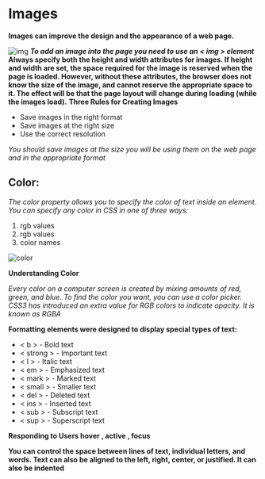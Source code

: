# Images

**Images can improve the design and the appearance of a web page.**

![img](https://lh3.googleusercontent.com/proxy/KKvqY_KsoqoAeYkyz1xVRFC89ZBRwHuz52iLw8UNcFXA8gRGddGVfvvWMPfzLJ5tsrbFsHKeUBu9IetEC6ycrUh1DEAOKxRTgguCTiPVdDhA_QqhABo)
**_To add an image into the page you need to use an < img > element_**
**Always specify both the height and width attributes for images. If height and width are set, the space required for the image is reserved when the page is loaded. However, without these attributes, the browser does not know the size of the image, and cannot reserve the appropriate space to it. The effect will be that the page layout will change during loading (while the images load).**
**Three Rules for Creating Images**

- Save images in the right format
- Save images at the right size
- Use the correct resolution

_You should save images at the size you will be using them on the web page and in the appropriate format_

## Color:

_The color property allows you to specify the color of text inside an element. You can specify any color in CSS in one of three ways:_

1. rgb values
2. rgb values
3. color names

![color](https://cdn.educba.com/academy/wp-content/uploads/2019/12/HTML-Colors-.png)

**Understanding Color**

_Every color on a computer screen is created by mixing amounts of red, green, and blue. To find the color you want, you can use a color picker._
_CSS3 has introduced an extra value for RGB colors to indicate opacity. It is known as RGBA_

**Formatting elements were designed to display special types of text:**

- < b > - Bold text
- < strong > - Important text
- < I > - Italic text
- < em > - Emphasized text
- < mark > - Marked text
- < small > - Smaller text
- < del > - Deleted text
- < ins > - Inserted text
- < sub > - Subscript text
- < sup > - Superscript text

**Responding to Users hover , active , focus**

**You can control the space between lines of text, individual letters, and words. Text can also be aligned to the left, right, center, or justified. It can also be indented**

